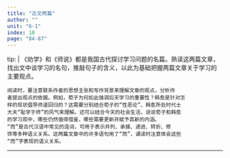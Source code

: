 ```yaml
---
title: "古文两篇"
author: ""
unit: "6-1"
index: 10
page: "84-87"
---
```

tip: |
    《劝学》和《师说》都是我国古代探讨学习问题的名篇。熟读这两篇文章，
    找出文中谈学习的名句，推敲句子的含义，以此为基础把握两篇文章关于学习的
    主要观点。

    阅读时，要注意联系作者的思想主张和写作背景来理解文章的观点，分析作
    者提出观点的依据。例如，荀子为何如此强调后天学习的重要性？韩愈是针对怎
    样的现状倡导师道回归的？这需要分别结合荀子的“性恶论”、韩愈所处时代士
    大夫“耻学于师”的风气来理解。还可以结合今天的社会生活，说说荀子和韩愈
    的学习观中，哪些仍然值得借鉴，哪些需要更新并赋予其新的内涵。
    “而”是古代汉语中常见的连词，可用于表示并列、承接、递进、转折、修
    饰等多种语义关系。这两篇文章中的许多语句用了“而”，诵读时注意体会这些
    “而”字表现的语义关系。
---